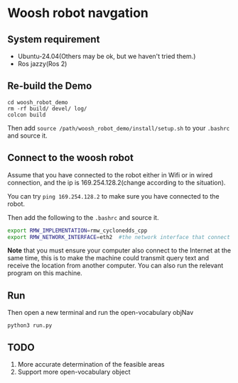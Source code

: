 # Woosh robot navgation

## System requirement
- Ubuntu-24.04(Others may be ok, but we haven't tried them.)
- Ros jazzy(Ros 2)

## Re-build the Demo
```shell
cd woosh_robot_demo
rm -rf build/ devel/ log/
colcon build
```
Then add `source /path/woosh_robot_demo/install/setup.sh` to your `.bashrc` and source it.

## Connect to the woosh robot
Assume that you have connected to the robot either in Wifi or in wired connection, and the ip is 169.254.128.2(change according to the situation). 

You can try `ping 169.254.128.2` to make sure you have connected to the robot.

Then add the following to the `.bashrc` and source it.

```bash
export RMW_IMPLEMENTATION=rmw_cyclonedds_cpp
export RMW_NETWORK_INTERFACE=eth2  #the network interface that connect to the robot
```

**Note** that you must ensure your computer also connect to the Internet at the same time, this is to make the machine could transmit query text and receive the location from another computer. You can also run the relevant program on this machine.

## Run
<!-- Open a terminal and run the robot agent like

```shell
ros2 run woosh_robot_agent agent --ros-args -r __ns:=/woosh_robot -p ip:="169.254.128.2"
``` -->

Then open a new terminal and run the open-vocabulary objNav
```shell
python3 run.py
```

## TODO
1. More accurate determination of the feasible areas
2. Support more open-vocabulary object